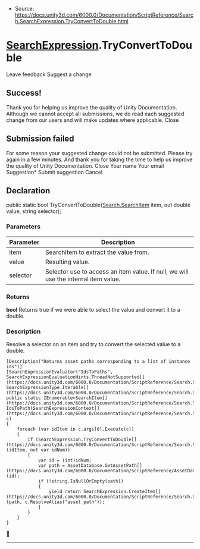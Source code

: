 * Source: https://docs.unity3d.com/6000.0/Documentation/ScriptReference/Search.SearchExpression.TryConvertToDouble.html

#  [SearchExpression](https://docs.unity3d.com/6000.0/Documentation/ScriptReference/Search.SearchExpression.html).TryConvertToDouble
Leave feedback
Suggest a change
## Success!
Thank you for helping us improve the quality of Unity Documentation. Although we cannot accept all submissions, we do read each suggested change from our users and will make updates where applicable.
Close
## Submission failed
For some reason your suggested change could not be submitted. Please <a>try again</a> in a few minutes. And thank you for taking the time to help us improve the quality of Unity Documentation.
Close
Your name Your email Suggestion* Submit suggestion
Cancel
## Declaration
public static bool TryConvertToDouble([Search.SearchItem](https://docs.unity3d.com/6000.0/Documentation/ScriptReference/Search.SearchItem.html) item, out double value, string selector); 
### Parameters
Parameter | Description  
---|---  
item | SearchItem to extract the value from.  
value | Resulting value.  
selector | Selector use to access an item value. If null, we will use the internal item value.  
### Returns
**bool** Returns true if we were able to select the value and convert it to a double. 
### Description
Resolve a selector on an item and try to convert the selected value to a double.
```
[Description("Returns asset paths corresponding to a list of instance ids")]
[SearchExpressionEvaluator("IdsToPaths", SearchExpressionEvaluationHints.ThreadNotSupported[](https://docs.unity3d.com/6000.0/Documentation/ScriptReference/Search.SearchExpressionEvaluationHints.ThreadNotSupported.html), SearchExpressionType.Iterable[](https://docs.unity3d.com/6000.0/Documentation/ScriptReference/Search.SearchExpressionType.Iterable.html))]
public static IEnumerable<SearchItem[](https://docs.unity3d.com/6000.0/Documentation/ScriptReference/Search.SearchItem.html)> IdsToPath(SearchExpressionContext[](https://docs.unity3d.com/6000.0/Documentation/ScriptReference/Search.SearchExpressionContext.html) c)
{
    foreach (var idItem in c.args[0].Execute(c))
    {
        if (SearchExpression.TryConvertToDouble[](https://docs.unity3d.com/6000.0/Documentation/ScriptReference/Search.SearchExpression.TryConvertToDouble.html)(idItem, out var idNum))
        {
            var id = (int)idNum;
            var path = AssetDatabase.GetAssetPath[](https://docs.unity3d.com/6000.0/Documentation/ScriptReference/AssetDatabase.GetAssetPath.html)(id);
            if (!string.IsNullOrEmpty(path))
            {
                yield return SearchExpression.CreateItem[](https://docs.unity3d.com/6000.0/Documentation/ScriptReference/Search.SearchExpression.CreateItem.html)(path, c.ResolveAlias("asset path"));
            }
        }
    }
}

```

* * *
